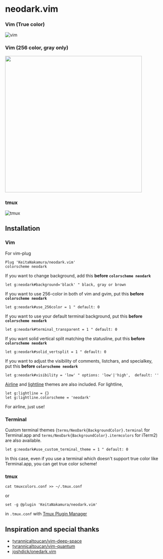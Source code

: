 # neodark.vim

### Vim (True color)
![vim](https://github.com/KeitaNakamura/neodark.vim/blob/master/Screenshot.png)

### Vim (256 color, gray only)
<img src="https://github.com/KeitaNakamura/neodark.vim/blob/master/Screenshot_256color.png" width="445">

### tmux
![tmux](https://github.com/KeitaNakamura/neodark.vim/blob/master/Screenshot_tmux.png)

## Installation

### Vim
For vim-plug

```vim
Plug 'KeitaNakamura/neodark.vim'
colorscheme neodark
```

If you want to change background, add this **before `colorscheme neodark`**

```vim
let g:neodark#background='black' " black, gray or brown
```

If you want to use 256-color in both of vim and gvim, put this **before `colorscheme neodark`**

```vim
let g:neodark#use_256color = 1 " default: 0
```

If you want to use your default terminal background, put this **before `colorscheme neodark`**
```vim
let g:neodark#terminal_transparent = 1 " default: 0
```

If you want solid vertical split matching the statusline, put this **before `colorscheme neodark`**
```vim
let g:neodark#solid_vertsplit = 1 " default: 0
```

If you want to adjust the visibility of comments, listchars, and specialkey, put this **before `colorscheme neodark`**
```vim
let g:neodark#visibility = 'low' " options: 'low'|'high',  default: ''
```

[Airline](https://github.com/vim-airline/vim-airline) and [lightline](https://github.com/itchyny/lightline.vim) themes are also included. For lightline,

```vim
let g:lightline = {}
let g:lightline.colorscheme = 'neodark'
```

For airline, just use!

### Terminal
Custom terminal themes (`terms/NeoDark{BackgroundColor}.terminal` for Terminal.app and `terms/NeoDark{BackgroundColor}.itermcolors` for iTerm2) are also available.

```vim
let g:neodark#use_custom_terminal_theme = 1 " default: 0
```

In this case, even if you use a terminal which doesn't support true color like Terminal.app, you can get true color scheme!

### tmux

```
cat tmuxcolors.conf >> ~/.tmux.conf
```

or

```
set -g @plugin 'KeitaNakamura/neodark.vim'
```

in `.tmux.conf` with [Tmux Plugin Manager](https://github.com/tmux-plugins/tpm)

## Inspiration and special thanks
* [tyrannicaltoucan/vim-deep-space](https://github.com/tyrannicaltoucan/vim-deep-space)
* [tyrannicaltoucan/vim-quantum](https://github.com/tyrannicaltoucan/vim-quantum)
* [joshdick/onedark.vim](https://github.com/joshdick/onedark.vim)
